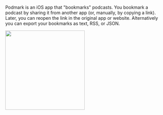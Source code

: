 Podmark is an iOS app that "bookmarks" podcasts. You bookmark a podcast by sharing it from another app (or, manually, by copying a link). Later, you can reopen the link in the original app or website. Alternatively you can export your bookmarks as text, RSS, or JSON.

<img src="example.gif" width="250" />
